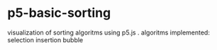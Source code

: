 # p5-basic-sorting
visualization of sorting algoritms using p5.js . algoritms implemented: selection insertion bubble
